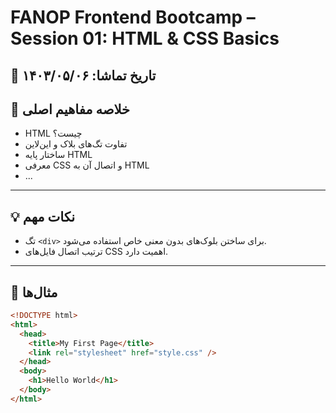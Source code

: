 # FANOP Frontend Bootcamp – Session 01: HTML & CSS Basics

📅 تاریخ تماشا: ۱۴۰۳/۰۵/۰۶
---

## 🧠 خلاصه مفاهیم اصلی

- HTML چیست؟
- تفاوت تگ‌های بلاک و این‌لاین
- ساختار پایه HTML
- معرفی CSS و اتصال آن به HTML
- ...

---

## 💡 نکات مهم

- تگ `<div>` برای ساختن بلوک‌های بدون معنی خاص استفاده می‌شود.
- ترتیب اتصال فایل‌های CSS اهمیت دارد.

---

## 🧪 مثال‌ها

```html
<!DOCTYPE html>
<html>
  <head>
    <title>My First Page</title>
    <link rel="stylesheet" href="style.css" />
  </head>
  <body>
    <h1>Hello World</h1>
  </body>
</html>

